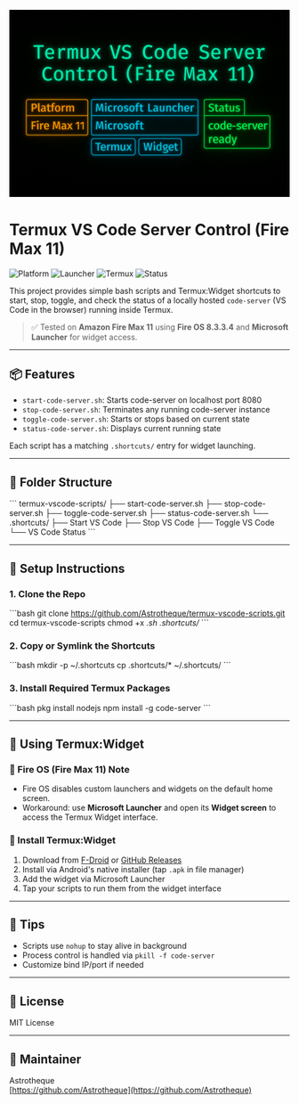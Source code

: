 ![Banner](banner.png)

# Termux VS Code Server Control (Fire Max 11)

![Platform](https://img.shields.io/badge/platform-Fire%20Max%2011-orange)
![Launcher](https://img.shields.io/badge/launcher-Microsoft_Launcher-blue)
![Termux](https://img.shields.io/badge/Termux-Widget-green)
![Status](https://img.shields.io/badge/code--server-ready-brightgreen)

This project provides simple bash scripts and Termux:Widget shortcuts to start, stop, toggle, and check the status of a locally hosted `code-server` (VS Code in the browser) running inside Termux.

> ✅ Tested on **Amazon Fire Max 11** using **Fire OS 8.3.3.4** and **Microsoft Launcher** for widget access.

---

## 📦 Features

- `start-code-server.sh`: Starts code-server on localhost port 8080
- `stop-code-server.sh`: Terminates any running code-server instance
- `toggle-code-server.sh`: Starts or stops based on current state
- `status-code-server.sh`: Displays current running state

Each script has a matching `.shortcuts/` entry for widget launching.

---

## 🧱 Folder Structure

\`\`\`
termux-vscode-scripts/
├── start-code-server.sh
├── stop-code-server.sh
├── toggle-code-server.sh
├── status-code-server.sh
└── .shortcuts/
    ├── Start VS Code
    ├── Stop VS Code
    ├── Toggle VS Code
    └── VS Code Status
\`\`\`

---

## 🔧 Setup Instructions

### 1. Clone the Repo
\`\`\`bash
git clone https://github.com/Astrotheque/termux-vscode-scripts.git
cd termux-vscode-scripts
chmod +x *.sh .shortcuts/*
\`\`\`

### 2. Copy or Symlink the Shortcuts
\`\`\`bash
mkdir -p ~/.shortcuts
cp .shortcuts/* ~/.shortcuts/
\`\`\`

### 3. Install Required Termux Packages
\`\`\`bash
pkg install nodejs
npm install -g code-server
\`\`\`

---

## 🧩 Using Termux:Widget

### 🔹 Fire OS (Fire Max 11) Note

- Fire OS disables custom launchers and widgets on the default home screen.
- Workaround: use **Microsoft Launcher** and open its **Widget screen** to access the Termux Widget interface.

### 🔹 Install Termux:Widget

1. Download from [F-Droid](https://f-droid.org/en/packages/com.termux.widget/) or [GitHub Releases](https://github.com/termux/termux-widget/releases)
2. Install via Android's native installer (tap `.apk` in file manager)
3. Add the widget via Microsoft Launcher
4. Tap your scripts to run them from the widget interface

---

## 🧠 Tips

- Scripts use `nohup` to stay alive in background
- Process control is handled via `pkill -f code-server`
- Customize bind IP/port if needed

---

## 📜 License

MIT License

---

## 👤 Maintainer

Astrotheque  
[https://github.com/Astrotheque](https://github.com/Astrotheque)
